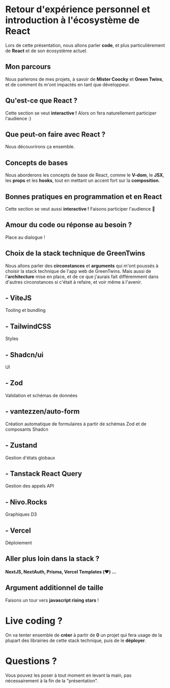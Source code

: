 # Retour d'expérience personnel et introduction à l'écosystème de React
Lors de cette présentation, nous allons parler **code**, et plus particulièrement de **React** et de son écosystème actuel.
## Mon parcours
Nous parlerons de mes projets, à savoir de **Mister Coocky** et **Green Twins**, et de comment ils m'ont impactés en tant que développeur.
## Qu'est-ce que React ?
Cette section se veut **interactive !** Alors on fera naturellement participer l'audience :)
## Que peut-on faire avec React ?
Nous découvrirons ça ensemble.
## Concepts de bases
Nous aborderons les concepts de base de React, comme le **V-dom**, le **JSX**, les **props** et les **hooks**, tout en mettant un accent fort sur la **composition**.
## Bonnes pratiques en programmation et en React
Cette section se veut aussi **interactive !** Faisons participer l'audience 🙌
## Amour du code ou réponse au besoin ?
Place au dialogue !
## Choix de la stack technique de GreenTwins
Nous allons parler des  **circonstances** et **arguments** qui m'ont poussés à choisir la stack technique de l'app web de GreenTwins. Mais aussi de l'**architecture** mise en place, et de ce que j'aurais fait différemment dans d'autres circonstances si c'était à refaire, et voir même à l'avenir.
## - ViteJS
Tooling et bundling
## - TailwindCSS
Styles
## - Shadcn/ui
UI
## - Zod
Validation et schémas de données
## - vantezzen/auto-form
Création automatique de formulaires à partir de schémas Zod et de composants Shadcn
## - Zustand
Gestion d'états globaux
## - Tanstack React Query
Gestion des appels API
## - Nivo.Rocks
Graphiques D3
## - Vercel
Déploiement
## Aller plus loin dans la stack ?
#### NextJS, NextAuth, Prisma, Vercel Templates (❤️) ...
## Argument additionnel de taille
Faisons un tour vers **javascript rising stars** !
# Live coding ?
On va tenter ensemble de **créer** à partir de **0** un projet qui fera usage de la plupart des librairies de cette stack technique, puis de le **déployer**.
# Questions ?
Vous pouvez les poser à tout moment en levant la main, pas nécessairement à la fin de la "présentation".